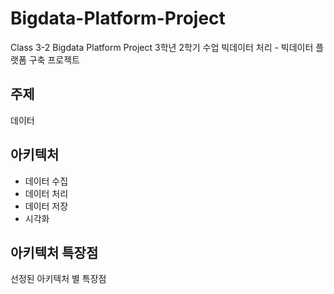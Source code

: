 # Bigdata-Platform-Project
Class 3-2 Bigdata Platform Project
3학년 2학기 수업 빅데이터 처리 - 빅데이터 플랫폼 구축 프로젝트

## 주제

데이터

## 아키텍처

* 데이터 수집
* 데이터 처리
* 데이터 저장
* 시각화

## 아키텍처 특장점

선정된 아키텍처 별 특장점
